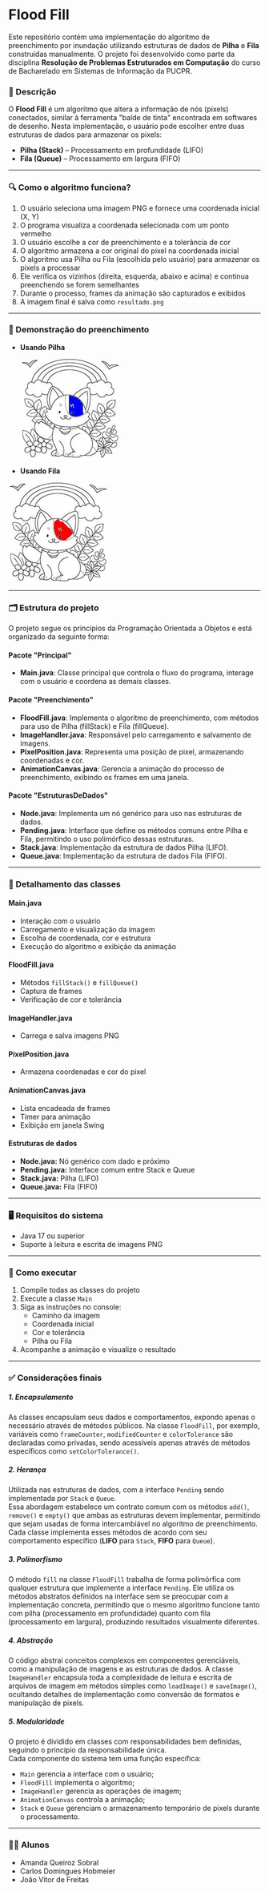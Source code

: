 # Flood Fill

Este repositório contém uma implementação do algoritmo de preenchimento por inundação utilizando estruturas de dados de **Pilha** e **Fila** construídas manualmente. O projeto foi desenvolvido como parte da disciplina **Resolução de Problemas Estruturados em Computação** do curso de Bacharelado em Sistemas de Informação da PUCPR.


### 📖 Descrição 

O **Flood Fill** é um algoritmo que altera a informação de nós (pixels) conectados, similar à ferramenta "balde de tinta" encontrada em softwares de desenho. Nesta implementação, o usuário pode escolher entre duas estruturas de dados para armazenar os pixels:
- **Pilha (Stack)** – Processamento em profundidade (LIFO)
- **Fila (Queue)** – Processamento em largura (FIFO)


---
### 🔍 Como o algoritmo funciona?

1. O usuário seleciona uma imagem PNG e fornece uma coordenada inicial (X, Y)  
2. O programa visualiza a coordenada selecionada com um ponto vermelho  
3. O usuário escolhe a cor de preenchimento e a tolerância de cor  
4. O algoritmo armazena a cor original do pixel na coordenada inicial  
5. O algoritmo usa Pilha ou Fila (escolhida pelo usuário) para armazenar os pixels a processar  
6. Ele verifica os vizinhos (direita, esquerda, abaixo e acima) e continua preenchendo se forem semelhantes  
7. Durante o processo, frames da animação são capturados e exibidos  
8. A imagem final é salva como `resultado.png`


---   
### 🎥 Demonstração do preenchimento

- **Usando Pilha**
  
  ![Animação com Pilha](https://raw.githubusercontent.com/carloshobmeier/Assets/refs/heads/main/FloodFill/pilha.gif)

- **Usando Fila**
  
 ![Animação com Fila](https://raw.githubusercontent.com/carloshobmeier/Assets/refs/heads/main/FloodFill/fila.gif)


---   
### 🗂️ Estrutura do projeto

O projeto segue os princípios da Programação Orientada a Objetos e está organizado da seguinte forma:

#### Pacote "Principal"
- **Main.java**: Classe principal que controla o fluxo do programa, interage com o usuário e coordena as demais classes.

#### Pacote "Preenchimento"
- **FloodFill.java**: Implementa o algoritmo de preenchimento, com métodos para uso de Pilha (fillStack) e Fila (fillQueue).  
- **ImageHandler.java**: Responsável pelo carregamento e salvamento de imagens.  
- **PixelPosition.java**: Representa uma posição de pixel, armazenando coordenadas e cor.  
- **AnimationCanvas.java**: Gerencia a animação do processo de preenchimento, exibindo os frames em uma janela.

#### Pacote "EstruturasDeDados"
- **Node.java**: Implementa um nó genérico para uso nas estruturas de dados.  
- **Pending.java**: Interface que define os métodos comuns entre Pilha e Fila, permitindo o uso polimórfico dessas estruturas.  
- **Stack.java**: Implementação da estrutura de dados Pilha (LIFO).  
- **Queue.java**: Implementação da estrutura de dados Fila (FIFO).


---
### 🔎 Detalhamento das classes

#### Main.java
- Interação com o usuário
- Carregamento e visualização da imagem
- Escolha de coordenada, cor e estrutura
- Execução do algoritmo e exibição da animação

#### FloodFill.java
- Métodos `fillStack()` e `fillQueue()`
- Captura de frames
- Verificação de cor e tolerância

#### ImageHandler.java
- Carrega e salva imagens PNG 

#### PixelPosition.java
- Armazena coordenadas e cor do pixel

#### AnimationCanvas.java
- Lista encadeada de frames
- Timer para animação
- Exibição em janela Swing

#### Estruturas de dados
- **Node.java:** Nó genérico com dado e próximo
- **Pending.java:** Interface comum entre Stack e Queue
- **Stack.java:** Pilha (LIFO)
- **Queue.java:** Fila (FIFO)


---
### 🖥️ Requisitos do sistema

- Java 17 ou superior  
- Suporte à leitura e escrita de imagens PNG


---
### 🚀 Como executar

1. Compile todas as classes do projeto  
2. Execute a classe `Main`  
3. Siga as instruções no console:
   - Caminho da imagem
   - Coordenada inicial
   - Cor e tolerância
   - Pilha ou Fila
4. Acompanhe a animação e visualize o resultado


---
### ✅ Considerações finais

##### 1. Encapsulamento
As classes encapsulam seus dados e comportamentos, expondo apenas o necessário através de métodos públicos. Na classe `FloodFill`, por exemplo, variáveis como `frameCounter`, `modifiedCounter` e `colorTolerance` são declaradas como privadas, sendo acessíveis apenas através de métodos específicos como `setColorTolerance()`.  


##### 2. Herança
Utilizada nas estruturas de dados, com a interface `Pending` sendo implementada por `Stack` e `Queue`.  
Essa abordagem estabelece um contrato comum com os métodos `add()`, `remove()` e `empty()` que ambas as estruturas devem implementar, permitindo que sejam usadas de forma intercambiável no algoritmo de preenchimento. Cada classe implementa esses métodos de acordo com seu comportamento específico (**LIFO** para `Stack`, **FIFO** para `Queue`).

##### 3. Polimorfismo
O método `fill` na classe `FloodFill` trabalha de forma polimórfica com qualquer estrutura que implemente a interface `Pending`. Ele utiliza os métodos abstratos definidos na interface sem se preocupar com a implementação concreta, permitindo que o mesmo algoritmo funcione tanto com pilha (processamento em profundidade) quanto com fila (processamento em largura), produzindo resultados visualmente diferentes.

##### 4. Abstração
O código abstrai conceitos complexos em componentes gerenciáveis, como a manipulação de imagens e as estruturas de dados. A classe `ImageHandler` encapsula toda a complexidade de leitura e escrita de arquivos de imagem em métodos simples como `loadImage()` e `saveImage()`, ocultando detalhes de implementação como conversão de formatos e manipulação de pixels.

##### 5. Modularidade
O projeto é dividido em classes com responsabilidades bem definidas, seguindo o princípio da responsabilidade única.  
Cada componente do sistema tem uma função específica:
- `Main` gerencia a interface com o usuário;
- `FloodFill` implementa o algoritmo;
- `ImageHandler` gerencia as operações de imagem;
- `AnimationCanvas` controla a animação;
- `Stack` e `Queue` gerenciam o armazenamento temporário de pixels durante o processamento.


---
### 👩‍💻 Alunos

- Amanda Queiroz Sobral 
- Carlos Domingues Hobmeier
- João Vitor de Freitas
